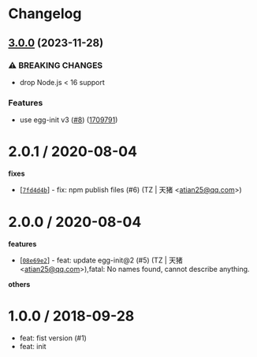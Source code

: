 # Changelog

## [3.0.0](https://github.com/eggjs/create-egg/compare/v2.0.1...v3.0.0) (2023-11-28)


### ⚠ BREAKING CHANGES

* drop Node.js < 16 support

### Features

* use egg-init v3 ([#8](https://github.com/eggjs/create-egg/issues/8)) ([1709791](https://github.com/eggjs/create-egg/commit/1709791b14dd390692cf7047aaa52f1d6cefb268))

2.0.1 / 2020-08-04
==================

**fixes**
  * [[`7fd4d4b`](http://github.com/eggjs/create-egg/commit/7fd4d4bb0a5eccf47f2a5cc624cb4acff7431025)] - fix: npm publish files (#6) (TZ | 天猪 <<atian25@qq.com>>)

2.0.0 / 2020-08-04
==================

**features**
  * [[`08e69e2`](http://github.com/eggjs/create-egg/commit/08e69e22dbe309af648d01c46882415ac4ee785a)] - feat: update egg-init@2 (#5) (TZ | 天猪 <<atian25@qq.com>>),fatal: No names found, cannot describe anything.

**others**


1.0.0 / 2018-09-28
==================

  * feat: fist version (#1)
  * feat: init
